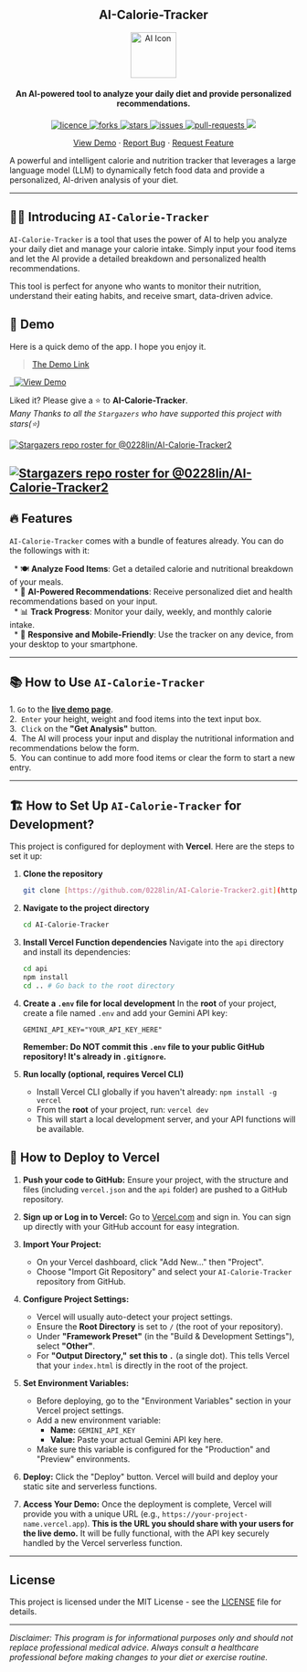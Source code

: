 <h2 align="center">AI-Calorie-Tracker</h2>

<p align="center">
<img src="https://placehold.co/80x80/047857/ffffff?text=Diet" alt="AI Icon" width="80" />
</p>

<h4 align="center">An AI-powered tool to analyze your daily diet and provide personalized recommendations.</h4>

<p align="center">
<a href="https://github.com/0228lin/AI-Calorie-Tracker2/blob/main/LICENSE" target="_blank">
<img src="https://img.shields.io/github/license/0228lin/AI-Calorie-Tracker?style=flat-square" alt="licence" />
</a>
<a href="https://github.com/0228lin/AI-Calorie-Tracker2/fork" target="_blank">
<img src="https://img.shields.io/github/forks/0228lin/AI-Calorie-Tracker?style=flat-square" alt="forks"/>
</a>
<a href="https://github.com/0228lin/AI-Calorie-Tracker2/stargazers" target="_blank">
<img src="https://img.shields.io/github/stars/0228lin/AI-Calorie-Tracker?style=flat-square" alt="stars"/>
</a>
<a href="https://github.com/0228lin/AI-Calorie-Tracker2/issues" target="_blank">
<img src="https://img.shields.io/github/issues/0228lin/AI-Calorie-Tracker?style=flat-square" alt="issues"/>
</a>
<a href="https://github.com/0228lin/AI-Calorie-Tracker2/pulls" target="_blank">
<img src="https://img.shields.io/github/issues-pr/0228lin/AI-Calorie-Tracker?style=flat-square" alt="pull-requests"/>
</a>
<a href="https://twitter.com/intent/tweet?text=👋%20Check%20out%20this%20amazing%20AI%20Calorie%20Tracker%20project%20https://github.com/0228lin/AI-Calorie-Tracker"><img src="https://img.shields.io/twitter/url?label=Share%20on%20Twitter&style=social&url=https%3A%2F%2Fgithub.com%2F0228lin%2FAI-Calorie-Tracker"></a>
</p>

<p align="center">
<!-- Remember to update this with your actual Vercel deployment URL after deploying -->
<a href="https://ai-calorie-tracker2.vercel.app/" target="_blank">View Demo</a>
·
<a href="https://github.com/0228lin/AI-Calorie-Tracker2/issues/new/choose" target="_blank">Report Bug</a>
·
<a href="https://github.com/0228lin/AI-Calorie-Tracker2/issues/new/choose" target="_blank">Request Feature</a>
</p>
A powerful and intelligent calorie and nutrition tracker that leverages a large language model (LLM) to dynamically fetch food data and provide a personalized, AI-driven analysis of your diet.

-----

## 👋🏻 Introducing `AI-Calorie-Tracker`

`AI-Calorie-Tracker` is a tool that uses the power of AI to help you analyze your daily diet and manage your calorie intake. Simply input your food items and let the AI provide a detailed breakdown and personalized health recommendations.

This tool is perfect for anyone who wants to monitor their nutrition, understand their eating habits, and receive smart, data-driven advice.

## 🚀 Demo

Here is a quick demo of the app. I hope you enjoy it.

> [The Demo Link](https://ai-calorie-tracker2.vercel.app/) 
> <br>
<a href="https://ai-calorie-tracker2.vercel.app/">
  <img alt="View Demo" src="https://img.shields.io/badge/Try%20it%20now-View%20Demo-brightgreen"/>
</a>

Liked it? Please give a ⭐️ to **AI-Calorie-Tracker**.  
*Many Thanks to all the `Stargazers` who have supported this project with stars(⭐)*  

[![Stargazers repo roster for @0228lin/AI-Calorie-Tracker2](https://reporoster.com/stars/0228lin/AI-Calorie-Tracker2)](https://github.com/0228lin/AI-Calorie-Tracker2/stargazers#gh-light-mode-only)

[![Stargazers repo roster for @0228lin/AI-Calorie-Tracker2](https://reporoster.com/stars/dark/0228lin/AI-Calorie-Tracker2)](https://github.com/0228lin/AI-Calorie-Tracker2/stargazers#gh-dark-mode-only)
-----

## 🔥 Features

`AI-Calorie-Tracker` comes with a bundle of features already. You can do the followings with it:

  * 🍽️ **Analyze Food Items**: Get a detailed calorie and nutritional breakdown of your meals.  
  * 🧠 **AI-Powered Recommendations**: Receive personalized diet and health recommendations based on your input.  
  * 📊 **Track Progress**: Monitor your daily, weekly, and monthly calorie intake.  
  * 📱 **Responsive and Mobile-Friendly**: Use the tracker on any device, from your desktop to your smartphone.  

-----

## 📚 How to Use `AI-Calorie-Tracker`

1\.  `Go` to the [**live demo page**](https://ai-calorie-tracker2.vercel.app/).  
2.  `Enter` your height, weight and food items into the text input box.  
3.  `Click` on the **"Get Analysis"** button.  
4.  The AI will process your input and display the nutritional information and recommendations below the form.  
5.  You can continue to add more food items or clear the form to start a new entry.  

-----

## 🏗️ How to Set Up `AI-Calorie-Tracker` for Development?

This project is configured for deployment with **Vercel**. Here are the steps to set it up:

1.  **Clone the repository**

    ```bash
    git clone [https://github.com/0228lin/AI-Calorie-Tracker2.git](https://github.com/0228lin/AI-Calorie-Tracker2.git)
    ```

2.  **Navigate to the project directory**

    ```bash
    cd AI-Calorie-Tracker
    ```

3.  **Install Vercel Function dependencies**
    Navigate into the `api` directory and install its dependencies:

    ```bash
    cd api
    npm install
    cd .. # Go back to the root directory
    ```

4.  **Create a `.env` file for local development**
    In the **root** of your project, create a file named `.env` and add your Gemini API key:
    ```
    GEMINI_API_KEY="YOUR_API_KEY_HERE"
    ```
    **Remember: Do NOT commit this `.env` file to your public GitHub repository! It's already in `.gitignore`.**

5.  **Run locally (optional, requires Vercel CLI)**
    * Install Vercel CLI globally if you haven't already: `npm install -g vercel`
    * From the **root** of your project, run: `vercel dev`
    * This will start a local development server, and your API functions will be available.

## 🚀 How to Deploy to Vercel

1.  **Push your code to GitHub:** Ensure your project, with the structure and files (including `vercel.json` and the `api` folder) are pushed to a GitHub repository.

2.  **Sign up or Log in to Vercel:** Go to [Vercel.com](https://vercel.com/) and sign in. You can sign up directly with your GitHub account for easy integration.

3.  **Import Your Project:**
    * On your Vercel dashboard, click "Add New..." then "Project".
    * Choose "Import Git Repository" and select your `AI-Calorie-Tracker` repository from GitHub.

4.  **Configure Project Settings:**
    * Vercel will usually auto-detect your project settings.
    * Ensure the **Root Directory** is set to `/` (the root of your repository).
    * Under **"Framework Preset"** (in the "Build & Development Settings"), select **"Other"**.
    * For **"Output Directory,"** **set this to `.`** (a single dot). This tells Vercel that your `index.html` is directly in the root of the project.

5.  **Set Environment Variables:**
    * Before deploying, go to the "Environment Variables" section in your Vercel project settings.
    * Add a new environment variable:
        * **Name:** `GEMINI_API_KEY`
        * **Value:** Paste your actual Gemini API key here.
    * Make sure this variable is configured for the "Production" and "Preview" environments.

6.  **Deploy:** Click the "Deploy" button. Vercel will build and deploy your static site and serverless functions.

7.  **Access Your Demo:** Once the deployment is complete, Vercel will provide you with a unique URL (e.g., `https://your-project-name.vercel.app`). **This is the URL you should share with your users for the live demo.** It will be fully functional, with the API key securely handled by the Vercel serverless function.

---

## License

This project is licensed under the MIT License - see the [LICENSE](LICENSE) file for details.

-----

*Disclaimer: This program is for informational purposes only and should not replace professional medical advice. Always consult a healthcare professional before making changes to your diet or exercise routine.*
